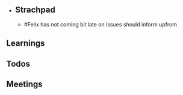 - ## Strachpad
	- #Felix has not coming bit late on issues should inform upfrom
## Learnings
## Todos
## Meetings